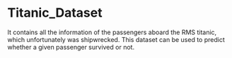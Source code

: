 # Titanic_Dataset
It contains all the information of the passengers aboard the RMS titanic, which unfortunately was shipwrecked. This dataset can be used to predict whether a given passenger survived or not.
